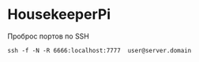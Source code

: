 # HousekeeperPi

Проброс портов по SSH

```
ssh -f -N -R 6666:localhost:7777  user@server.domain
```
